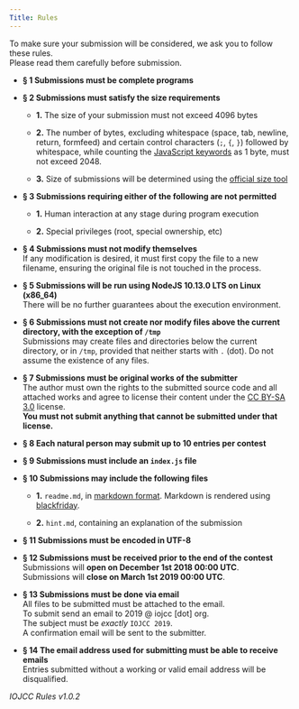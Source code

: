```yaml
---
Title: Rules
---
```


To make sure your submission will be considered, we ask you to follow these rules.<br>
Please read them carefully before submission.

- **§ 1 Submissions must be complete programs**

- **§ 2 Submissions must satisfy the size requirements**

    - **1.** The size of your submission must not exceed 4096 bytes

    - **2.** The number of bytes, excluding whitespace (space, tab, newline, return, formfeed)
    and certain control characters (`;`, `{`, `}`) followed by whitespace, while counting the
    [JavaScript keywords](https://developer.mozilla.org/en-US/docs/Web/JavaScript/Reference/Lexical_grammar#Keywords) as 1 byte, must not exceed 2048.

    - **3.** Size of submissions will be determined using the [official size tool](/size)

- **§ 3 Submissions requiring either of the following are not permitted**

    - **1.** Human interaction at any stage during program execution

    - **2.** Special privileges (root, special ownership, etc)

- **§ 4 Submissions must not modify themselves**<br>
If any modification is desired, it must first copy the file to a new filename,
ensuring the original file is not touched in the process.

- **§ 5 Submissions will be run using NodeJS 10.13.0 LTS on Linux (x86_64)**<br>
There will be no further guarantees about the execution environment.<br>

- **§ 6 Submissions must not create nor modify files above the current directory, with the exception of `/tmp`**<br>
Submissions may create files and directories below the current directory, or in `/tmp`, provided that neither starts with `.` (dot). Do not assume the existence of any files.

- **§ 7 Submissions must be original works of the submitter**<br>
The author must own the rights to the submitted source code and all attached works
and agree to license their content under the [CC BY-SA 3.0](https://creativecommons.org/licenses/by-sa/3.0/)
license.<br>
**You must not submit anything that cannot be submitted under that license.**

- **§ 8 Each natural person may submit up to 10 entries per contest**

- **§ 9 Submissions must include an `index.js` file**

- **§ 10 Submissions may include the following files**

    - **1.** `readme.md`, in [markdown format](https://daringfireball.net/projects/markdown/syntax). Markdown is rendered using [blackfriday](https://github.com/russross/blackfriday).

    - **2.** `hint.md`, containing an explanation of the submission

- **§ 11 Submissions must be encoded in UTF-8**

- **§ 12 Submissions must be received prior to the end of the contest**<br>
Submissions will **open on December 1st 2018 00:00 UTC**.<br>
Submissions will **close on March 1st 2019 00:00 UTC**.

- **§ 13 Submissions must be done via email**<br>
All files to be submitted must be attached to the email.<br>
To submit send an email to 2019 @ iojcc [dot] org.<br>
The subject must be *exactly* `IOJCC 2019`.<br>
A confirmation email will be sent to the submitter.

- **§ 14 The email address used for submitting must be able to receive emails**<br>
Entries submitted without a working or valid email address will be disqualified.


*IOJCC Rules v1.0.2*

